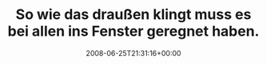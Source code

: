---
retweeted: false
source: <a href="http://twitter.com" rel="nofollow">Twitter Web Client</a>
entities:
  hashtags:
  - text: fussball
    indices:
    - '72'
    - '81'
  symbols: []
  user_mentions: []
  urls: []
display_text_range:
- '0'
- '120'
favorite_count: '0'
id_str: '843631926'
truncated: false
retweet_count: '0'
id: '843631926'
created_at: Wed Jun 25 21:31:16 +0000 2008
favorited: false
full_text: 'So wie das draußen klingt muss es bei allen ins Fenster geregnet haben.
  #fussball werd ich wahrscheinlich nie verstehen.'
lang: de
tags:
- fussball
- pesos/twitter
date: '2008-06-25T21:31:16+00:00'
src: https://twitter.com/bascht/status/843631926
original_url: https://twitter.com/bascht/status/843631926
type: twitter_tweet
text: 'So wie das draußen klingt muss es bei allen ins Fenster geregnet haben. #fussball
  werd ich wahrscheinlich nie verstehen.'
title: So wie das draußen klingt muss es bei allen ins Fenster geregnet haben.

---